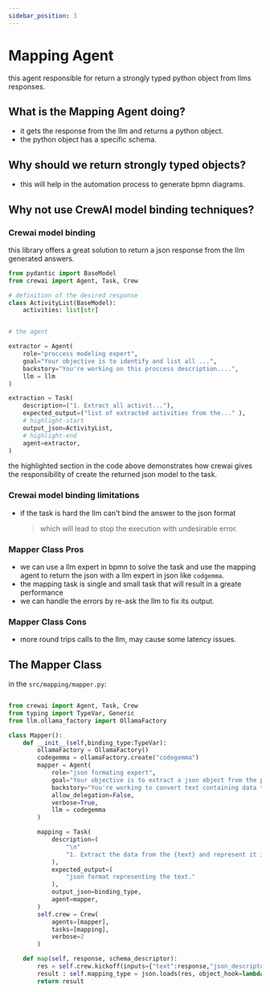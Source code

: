 ```yaml
---
sidebar_position: 3
---
```


# Mapping Agent

this agent responsible for return a strongly typed python object from llms responses.

## What is the Mapping Agent doing?

- it gets the response from the llm and returns a python object.
- the python object has a specific schema.

## Why should we return strongly typed objects?

- this will help in the automation process to generate bpmn diagrams.

## Why not use CrewAI model binding techniques?

### Crewai model binding

this library offers a great solution to return a json response from the llm generated answers.

```python title="example for model binding in crewai"
from pydantic import BaseModel
from crewai import Agent, Task, Crew

# definition of the desired response
class ActivityList(BaseModel):
    activities: list[str]


# the agent

extractor = Agent(
    role="proccess modeling expert",
    goal="Your objective is to identify and list all ...",
    backstory="You're working on this proccess description....",
    llm = llm
)

extraction = Task(
    description=("1. Extract all activit..."),
    expected_output=("list of extracted activities from the..." ),
    # highlight-start
    output_json=ActivityList,
    # highlight-end
    agent=extractor,
)

```

the highlighted section in the code above demonstrates how crewai gives the responsibility of create the returned json model to the task.

### Crewai model binding limitations

- if the task is hard the llm can't bind the answer to the json format
  > which will lead to stop the execution with undesirable error.

### Mapper Class Pros

- we can use a llm expert in bpmn to solve the task and use the mapping agent to return the json with a llm expert in json like `codgemma`.
- the mapping task is single and small task that will result in a greate performance
- we can handle the errors by re-ask the llm to fix its output.

### Mapper Class Cons

- more round trips calls to the llm, may cause some latency issues.

## The Mapper Class

in the `src/mapping/mapper.py`:

```python title="src/llm/factory.py"

from crewai import Agent, Task, Crew
from typing import TypeVar, Generic
from llm.ollama_factory import OllamaFactory

class Mapper():
    def __init__(self,binding_type:TypeVar):
        ollamaFactory = OllamaFactory()
        codegemma = ollamaFactory.create("codegemma")
        mapper = Agent(
            role="json formating expert",
            goal="Your objective is to extract a json object from the provided text {text}",
            backstory="You're working to convert text containing data to json format with this format {json_descriptor}",
            allow_delegation=False,
            verbose=True,
            llm = codegemma
        )

        mapping = Task(
            description=(
                "\n"
                "1. Extract the data from the {text} and represent it in this format {json_descriptor}.\n"
            ),
            expected_output=(
                "json format representing the text."
            ),
            output_json=binding_type,
            agent=mapper,
        )
        self.crew = Crew(
            agents=[mapper],
            tasks=[mapping],
            verbose=2
        )

    def map(self, response, schema_descriptor):
        res = self.crew.kickoff(inputs={"text":response,"json_descriptor":schema_descriptor})
        result : self.mapping_type = json.loads(res, object_hook=lambda d: self.mapping_type(**d))
        return result
```
